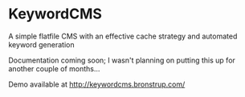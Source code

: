 KeywordCMS
==========

A simple flatfile CMS with an effective cache strategy and automated keyword generation

Documentation coming soon; I wasn't planning on putting this up for another couple of months...

Demo available at http://keywordcms.bronstrup.com/
